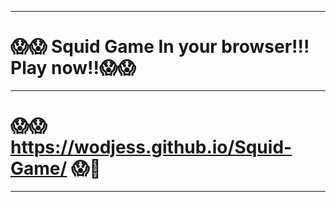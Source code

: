 ____
# :scream::scream: Squid Game In your browser!!! Play now!!:scream::scream:
____
# :scream::scream:  https://wodjess.github.io/Squid-Game/ :scream::hot_face:
____
